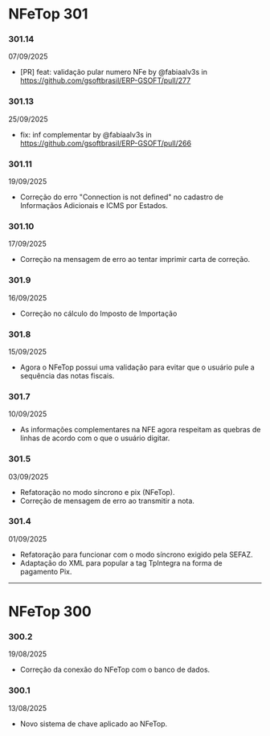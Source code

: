 # NFeTop 301

### 301.14
07/09/2025
* [PR] feat: validação pular numero NFe by @fabiaalv3s in https://github.com/gsoftbrasil/ERP-GSOFT/pull/277

### 301.13
25/09/2025
* fix: inf complementar by @fabiaalv3s in https://github.com/gsoftbrasil/ERP-GSOFT/pull/266

### 301.11
19/09/2025
* Correção do erro "Connection is not defined" no cadastro de Informaçãos Adicionais e ICMS por Estados.

### 301.10
17/09/2025
* Correção na mensagem de erro ao tentar imprimir carta de correção.

### 301.9
16/09/2025
* Correção no cálculo do Imposto de Importação

### 301.8
15/09/2025
* Agora o NFeTop possui uma validação para evitar que o usuário pule a sequência das notas fiscais.

### 301.7
10/09/2025
- As informações complementares na NFE agora respeitam as quebras de linhas de acordo com o que o usuário digitar.

### 301.5
03/09/2025
- Refatoração no modo síncrono e pix (NFeTop).
- Correção de mensagem de erro ao transmitir a nota.

### 301.4
01/09/2025
- Refatoração para funcionar com o modo síncrono exigido pela SEFAZ.
- Adaptação do XML para popular a tag TpIntegra na forma de pagamento Pix.

___

# NFeTop 300

### 300.2
19/08/2025
- Correção da conexão do NFeTop com o banco de dados.

### 300.1
13/08/2025
- Novo sistema de chave aplicado ao NFeTop.
